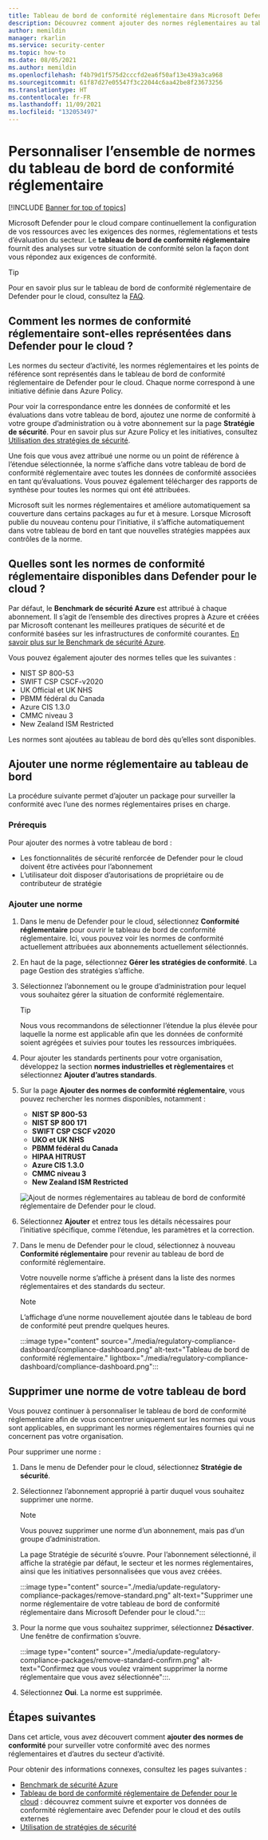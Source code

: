 ```yaml
---
title: Tableau de bord de conformité réglementaire dans Microsoft Defender pour le cloud
description: Découvrez comment ajouter des normes réglementaires au tableau de bord de conformité réglementaire dans Defender pour le cloud et comment les supprimer.
author: memildin
manager: rkarlin
ms.service: security-center
ms.topic: how-to
ms.date: 08/05/2021
ms.author: memildin
ms.openlocfilehash: f4b79d1f575d2cccfd2ea6f50af13e439a3ca968
ms.sourcegitcommit: 61f87d27e05547f3c22044c6aa42be8f23673256
ms.translationtype: HT
ms.contentlocale: fr-FR
ms.lasthandoff: 11/09/2021
ms.locfileid: "132053497"
---
```

# <a name="customize-the-set-of-standards-in-your-regulatory-compliance-dashboard"></a>Personnaliser l’ensemble de normes du tableau de bord de conformité réglementaire

[!INCLUDE [Banner for top of topics](./includes/banner.md)]

Microsoft Defender pour le cloud compare continuellement la configuration de vos ressources avec les exigences des normes, réglementations et tests d’évaluation du secteur. Le **tableau de bord de conformité réglementaire** fournit des analyses sur votre situation de conformité selon la façon dont vous répondez aux exigences de conformité.

> [!TIP]
> Pour en savoir plus sur le tableau de bord de conformité réglementaire de Defender pour le cloud, consultez la [FAQ](regulatory-compliance-dashboard.md#faq---regulatory-compliance-dashboard).

## <a name="how-are-regulatory-compliance-standards-represented-in-defender-for-cloud"></a>Comment les normes de conformité réglementaire sont-elles représentées dans Defender pour le cloud ?

Les normes du secteur d’activité, les normes réglementaires et les points de référence sont représentés dans le tableau de bord de conformité réglementaire de Defender pour le cloud. Chaque norme correspond à une initiative définie dans Azure Policy.

Pour voir la correspondance entre les données de conformité et les évaluations dans votre tableau de bord, ajoutez une norme de conformité à votre groupe d’administration ou à votre abonnement sur la page **Stratégie de sécurité**. Pour en savoir plus sur Azure Policy et les initiatives, consultez [Utilisation des stratégies de sécurité](tutorial-security-policy.md).

Une fois que vous avez attribué une norme ou un point de référence à l’étendue sélectionnée, la norme s’affiche dans votre tableau de bord de conformité réglementaire avec toutes les données de conformité associées en tant qu’évaluations. Vous pouvez également télécharger des rapports de synthèse pour toutes les normes qui ont été attribuées.

Microsoft suit les normes réglementaires et améliore automatiquement sa couverture dans certains packages au fur et à mesure. Lorsque Microsoft publie du nouveau contenu pour l’initiative, il s’affiche automatiquement dans votre tableau de bord en tant que nouvelles stratégies mappées aux contrôles de la norme.


## <a name="what-regulatory-compliance-standards-are-available-in-defender-for-cloud"></a>Quelles sont les normes de conformité réglementaire disponibles dans Defender pour le cloud ?

Par défaut, le **Benchmark de sécurité Azure** est attribué à chaque abonnement. Il s’agit de l’ensemble des directives propres à Azure et créées par Microsoft contenant les meilleures pratiques de sécurité et de conformité basées sur les infrastructures de conformité courantes. [En savoir plus sur le Benchmark de sécurité Azure](/security/benchmark/azure/introduction).

Vous pouvez également ajouter des normes telles que les suivantes :

- NIST SP 800-53
- SWIFT CSP CSCF-v2020
- UK Official et UK NHS
- PBMM fédéral du Canada
- Azure CIS 1.3.0
- CMMC niveau 3
- New Zealand ISM Restricted

Les normes sont ajoutées au tableau de bord dès qu’elles sont disponibles.


## <a name="add-a-regulatory-standard-to-your-dashboard"></a>Ajouter une norme réglementaire au tableau de bord

La procédure suivante permet d’ajouter un package pour surveiller la conformité avec l’une des normes réglementaires prises en charge.

### <a name="prerequisites"></a>Prérequis
Pour ajouter des normes à votre tableau de bord :

- Les fonctionnalités de sécurité renforcée de Defender pour le cloud doivent être activées pour l’abonnement
- L’utilisateur doit disposer d’autorisations de propriétaire ou de contributeur de stratégie

### <a name="add-a-standard"></a>Ajouter une norme

1. Dans le menu de Defender pour le cloud, sélectionnez **Conformité réglementaire** pour ouvrir le tableau de bord de conformité réglementaire. Ici, vous pouvez voir les normes de conformité actuellement attribuées aux abonnements actuellement sélectionnés.   

1. En haut de la page, sélectionnez **Gérer les stratégies de conformité**. La page Gestion des stratégies s’affiche.

1. Sélectionnez l’abonnement ou le groupe d’administration pour lequel vous souhaitez gérer la situation de conformité réglementaire. 

    > [!TIP]
    > Nous vous recommandons de sélectionner l’étendue la plus élevée pour laquelle la norme est applicable afin que les données de conformité soient agrégées et suivies pour toutes les ressources imbriquées. 

1. Pour ajouter les standards pertinents pour votre organisation, développez la section **normes industrielles et règlementaires** et sélectionnez **Ajouter d’autres standards**.

1. Sur la page **Ajouter des normes de conformité réglementaire**, vous pouvez rechercher les normes disponibles, notamment :

    - **NIST SP 800-53**
    - **NIST SP 800 171**
    - **SWIFT CSP CSCF v2020**
    - **UKO et UK NHS**
    - **PBMM fédéral du Canada**
    - **HIPAA HITRUST**
    - **Azure CIS 1.3.0**
    - **CMMC niveau 3**
    - **New Zealand ISM Restricted**
    
    ![Ajout de normes réglementaires au tableau de bord de conformité réglementaire de Defender pour le cloud.](./media/update-regulatory-compliance-packages/dynamic-regulatory-compliance-additional-standards.png)

1. Sélectionnez **Ajouter** et entrez tous les détails nécessaires pour l’initiative spécifique, comme l’étendue, les paramètres et la correction.

1. Dans le menu de Defender pour le cloud, sélectionnez à nouveau **Conformité réglementaire** pour revenir au tableau de bord de conformité réglementaire.

    Votre nouvelle norme s’affiche à présent dans la liste des normes réglementaires et des standards du secteur. 

    > [!NOTE]
    > L’affichage d’une norme nouvellement ajoutée dans le tableau de bord de conformité peut prendre quelques heures.

    :::image type="content" source="./media/regulatory-compliance-dashboard/compliance-dashboard.png" alt-text="Tableau de bord de conformité réglementaire." lightbox="./media/regulatory-compliance-dashboard/compliance-dashboard.png":::

## <a name="remove-a-standard-from-your-dashboard"></a>Supprimer une norme de votre tableau de bord

Vous pouvez continuer à personnaliser le tableau de bord de conformité réglementaire afin de vous concentrer uniquement sur les normes qui vous sont applicables, en supprimant les normes réglementaires fournies qui ne concernent pas votre organisation.

Pour supprimer une norme :

1. Dans le menu de Defender pour le cloud, sélectionnez **Stratégie de sécurité**.

1. Sélectionnez l’abonnement approprié à partir duquel vous souhaitez supprimer une norme.

    > [!NOTE]
    > Vous pouvez supprimer une norme d’un abonnement, mais pas d’un groupe d’administration. 

    La page Stratégie de sécurité s’ouvre. Pour l’abonnement sélectionné, il affiche la stratégie par défaut, le secteur et les normes réglementaires, ainsi que les initiatives personnalisées que vous avez créées.

    :::image type="content" source="./media/update-regulatory-compliance-packages/remove-standard.png" alt-text="Supprimer une norme réglementaire de votre tableau de bord de conformité réglementaire dans Microsoft Defender pour le cloud.":::

1. Pour la norme que vous souhaitez supprimer, sélectionnez **Désactiver**. Une fenêtre de confirmation s’ouvre.

    :::image type="content" source="./media/update-regulatory-compliance-packages/remove-standard-confirm.png" alt-text="Confirmez que vous voulez vraiment supprimer la norme réglementaire que vous avez sélectionnée":::.

1. Sélectionnez **Oui**. La norme est supprimée. 


## <a name="next-steps"></a>Étapes suivantes

Dans cet article, vous avez découvert comment **ajouter des normes de conformité** pour surveiller votre conformité avec des normes réglementaires et d’autres du secteur d’activité.

Pour obtenir des informations connexes, consultez les pages suivantes :

- [Benchmark de sécurité Azure](/security/benchmark/azure/introduction)
- [Tableau de bord de conformité réglementaire de Defender pour le cloud](regulatory-compliance-dashboard.md) : découvrez comment suivre et exporter vos données de conformité réglementaire avec Defender pour le cloud et des outils externes
- [Utilisation de stratégies de sécurité](tutorial-security-policy.md)